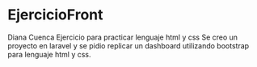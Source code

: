 # EjercicioFront
Diana Cuenca
Ejercicio para practicar lenguaje html y css
Se creo un proyecto en laravel y se pidio replicar un dashboard utilizando bootstrap para lenguaje
html y css.
